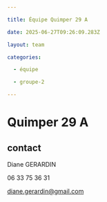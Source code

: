 ```yaml
---

title: Équipe Quimper 29 A

date: 2025-06-27T09:26:09.283Z

layout: team

categories:

  - équipe

  - groupe-2

---
```


# Quimper 29 A



## contact 

Diane GERARDIN

06 33 75 36 31

diane.gerardin@gmail.com

